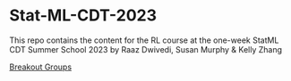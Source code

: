# Stat-ML-CDT-2023
This repo contains the content for the RL course at the one-week  StatML CDT Summer School 2023 by Raaz Dwivedi, Susan Murphy &amp; Kelly Zhang

[Breakout Groups](https://docs.google.com/spreadsheets/d/1Xq5TKe36DvQmuvVMAWR5HkQpZO7YoJZS_2UDpuP-LzA/edit#gid=0)
